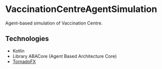 # VaccinationCentreAgentSimulation

Agent-based simulation of Vaccination Centre.

## Technologies
- Kotlin
- Library ABACore (Agent Based Architecture Core)
- [TornadoFX](https://tornadofx.io/)

